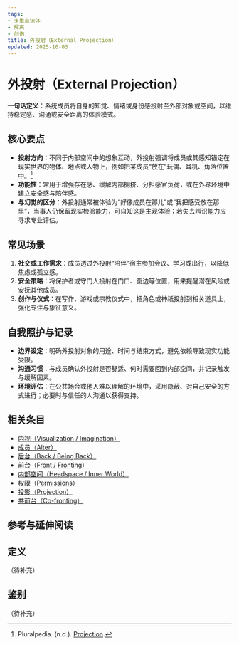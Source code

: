 ```yaml
---
tags:
- 多重意识体
- 解离
- 创伤
title: 外投射（External Projection）
updated: 2025-10-03
---
```


# 外投射（External Projection）

**一句话定义**：系统成员将自身的知觉、情绪或身份感投射至外部对象或空间，以维持稳定感、沟通或安全距离的体验模式。

## 核心要点

- **投射方向**：不同于内部空间中的想象互动，外投射强调将成员或其感知锚定在现实世界的物体、地点或人物上，例如把某成员“放在”玩偶、耳机、角落位置中。[^projection-pluralpedia]
- **功能性**：常用于增强存在感、缓解内部拥挤、分担感官负荷，或在外界环境中建立安全感与陪伴感。
- **与幻觉的区分**：外投射通常被体验为“好像成员在那儿”或“我把感受放在那里”，当事人仍保留现实检验能力，可自知这是主观体验；若失去辨识能力应寻求专业评估。

## 常见场景

1. **社交或工作需求**：成员透过外投射“陪伴”宿主参加会议、学习或出行，以降低焦虑或孤立感。
2. **安全策略**：将保护者或守门人投射在门口、窗边等位置，用来提醒潜在风险或安抚其他成员。
3. **创作与仪式**：在写作、游戏或宗教仪式中，把角色或神祇投射到相关道具上，强化专注与象征意义。

## 自我照护与记录

- **边界设定**：明确外投射对象的用途、时间与结束方式，避免依赖导致现实功能受限。
- **沟通习惯**：与成员确认外投射是否舒适、何时需要回到内部空间，并记录触发与缓解因素。
- **环境评估**：在公共场合或他人难以理解的环境中，采用隐蔽、对自己安全的方式进行；必要时与信任的人沟通以获得支持。

## 相关条目

- [内视（Visualization / Imagination）](/entries/Visualization-Imagination.md)
- [成员（Alter）](/entries/Alter.md)
- [后台（Back / Being Back）](/entries/Back-Being-Back.md)
- [前台（Front / Fronting）](/entries/Front-Fronting.md)
- [内部空间（Headspace / Inner World）](/entries/Headspace-Inner-World.md)
- [权限（Permissions）](/entries/Permissions.md)
- [投影（Projection）](/entries/Projection.md)
- [共前台（Co-fronting）](/entries/Co-Fronting.md)

## 参考与延伸阅读

[^projection-pluralpedia]: Pluralpedia. (n.d.). [Projection](https://pluralpedia.org/w/Projection).

## 定义

（待补充）

## 鉴别

（待补充）
